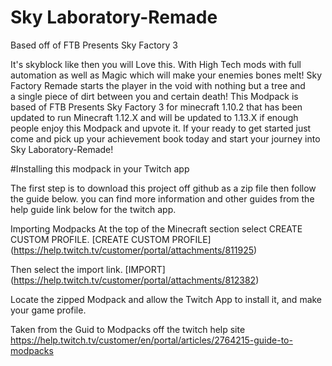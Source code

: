 # Sky Laboratory-Remade
Based off of FTB Presents Sky Factory 3

It's skyblock like then you will Love this. With High Tech mods with full automation as well as Magic which will make your enemies bones melt! Sky Factory Remade starts the player in the void with nothing but a tree and a single piece of dirt between you and certain death! This Modpack is based of FTB Presents Sky Factory 3 for minecraft 1.10.2 that has been updated to run Minecraft 1.12.X and will be updated to 1.13.X if enough people enjoy this Modpack and upvote it. If your ready to get started just come and pick up your achievement book today and start your journey into Sky Laboratory-Remade!


#Installing this modpack in your Twitch app

The first step is to download this project off github as a zip file then follow the guide below.
you can find more information and other guides from the help guide link below for the twitch app.

Importing Modpacks
At the top of the Minecraft section select CREATE CUSTOM PROFILE.
 [CREATE CUSTOM PROFILE] (https://help.twitch.tv/customer/portal/attachments/811925)

Then select the import link.
 [IMPORT] (https://help.twitch.tv/customer/portal/attachments/812382)

Locate the zipped Modpack and allow the Twitch App to install it, and make your game profile.


Taken from the Guid to Modpacks off the twitch help site
https://help.twitch.tv/customer/en/portal/articles/2764215-guide-to-modpacks
